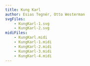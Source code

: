 ```yaml
---
title: Kung Karl
author: Esias Tegnér, Otto Westerman
svgFiles:
    - KungKarl-1.svg
    - KungKarl-2.svg
midiFiles:
    - KungKarl.midi
    - KungKarl-1.midi
    - KungKarl-2.midi
    - KungKarl-3.midi
    - KungKarl-4.midi
---
```

